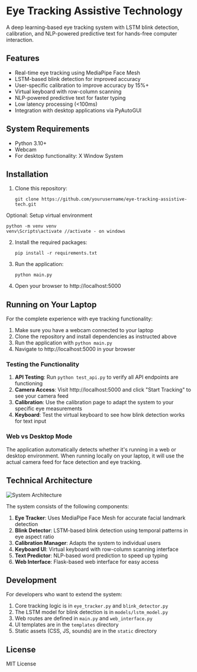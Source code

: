 # Eye Tracking Assistive Technology

A deep learning-based eye tracking system with LSTM blink detection, calibration, and NLP-powered predictive text for hands-free computer interaction.

## Features

- Real-time eye tracking using MediaPipe Face Mesh
- LSTM-based blink detection for improved accuracy
- User-specific calibration to improve accuracy by 15%+
- Virtual keyboard with row-column scanning
- NLP-powered predictive text for faster typing
- Low latency processing (<100ms)
- Integration with desktop applications via PyAutoGUI

## System Requirements

- Python 3.10+ 
- Webcam
- For desktop functionality: X Window System

## Installation



1. Clone this repository:
   ```
   git clone https://github.com/yourusername/eye-tracking-assistive-tech.git
   ```

Optional: Setup virtual environment 
```
python -m venv venv
venv\Scripts\activate //activate - on windows 
```

2. Install the required packages:
   ```
   pip install -r requirements.txt
   ```

3. Run the application:
   ```
   python main.py
   ```

4. Open your browser to http://localhost:5000

## Running on Your Laptop

For the complete experience with eye tracking functionality:

1. Make sure you have a webcam connected to your laptop
2. Clone the repository and install dependencies as instructed above
3. Run the application with `python main.py`
4. Navigate to http://localhost:5000 in your browser

### Testing the Functionality

1. **API Testing**: Run `python test_api.py` to verify all API endpoints are functioning
2. **Camera Access**: Visit http://localhost:5000 and click "Start Tracking" to see your camera feed
3. **Calibration**: Use the calibration page to adapt the system to your specific eye measurements
4. **Keyboard**: Test the virtual keyboard to see how blink detection works for text input

### Web vs Desktop Mode

The application automatically detects whether it's running in a web or desktop environment. When running locally on your laptop, it will use the actual camera feed for face detection and eye tracking.

## Technical Architecture

![System Architecture](https://via.placeholder.com/800x400?text=Eye+Tracking+System+Architecture)

The system consists of the following components:

1. **Eye Tracker**: Uses MediaPipe Face Mesh for accurate facial landmark detection
2. **Blink Detector**: LSTM-based blink detection using temporal patterns in eye aspect ratio
3. **Calibration Manager**: Adapts the system to individual users
4. **Keyboard UI**: Virtual keyboard with row-column scanning interface
5. **Text Predictor**: NLP-based word prediction to speed up typing
6. **Web Interface**: Flask-based web interface for easy access

## Development

For developers who want to extend the system:

1. Core tracking logic is in `eye_tracker.py` and `blink_detector.py`
2. The LSTM model for blink detection is in `models/lstm_model.py`
3. Web routes are defined in `main.py` and `web_interface.py`
4. UI templates are in the `templates` directory
5. Static assets (CSS, JS, sounds) are in the `static` directory

## License

MIT License